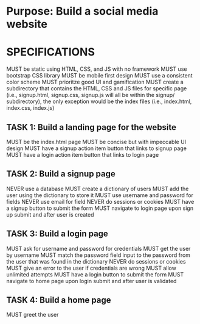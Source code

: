 # Purpose: Build a social media website

# SPECIFICATIONS
MUST be static using HTML, CSS, and JS with no framework
MUST use bootstrap CSS library
MUST be mobile first design
MUST use a consistent color scheme
MUST prioritze good UI and gamification
MUST create a subdirectory that contains the HTML, CSS and JS files for specific page (i.e., signup.html, signup.css, signup.js will all be within the signup/ subdirectory), the only exception would be the index files (i.e., index.html, index.css, index.js)

## TASK 1: Build a landing page for the website
MUST be the index.html page
MUST be concise but with impeccable UI design
MUST have a signup action item button that links to signup page
MUST have a login action item button that links to login page

## TASK 2: Build a signup page
NEVER use a database
MUST create a dictionary of users
MUST add the user using the dictionary to store it
MUST use username and password for fields
NEVER use email for field
NEVER do sessions or cookies
MUST have a signup button to submit the form
MUST navigate to login page upon sign up submit and after user is created

## TASK 3: Build a login page
MUST ask for username and password for credentials
MUST get the user by username
MUST match the password field input to the password from the user that was found in the dictionary
NEVER do sessions or cookies
MUST give an error to the user if credentials are wrong
MUST allow unlimited attempts
MUST have a login button to submit the form
MUST navigate to home page upon login submit and after user is validated

## TASK 4: Build a home page
MUST greet the user